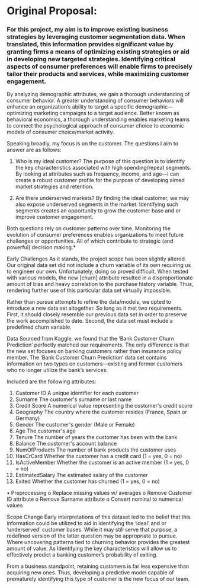 
# Original Proposal:

### For this project, my aim is to improve existing business strategies by leveraging customer segmentation data. When translated, this information provides significant value by granting firms a means of optimizing existing strategies or aid in developing new targeted strategies. Identifying critical aspects of consumer preferences will enable firms to precisely tailor their products and services, while maximizing customer engagement. 

By analyzing demographic attributes, we gain a thorough understanding of consumer behavior. A greater understanding of consumer behaviors will enhance an organization’s ability to target a specific demographic—optimizing marketing campaigns to a target audience.  Better known as behavioral economics, a thorough understanding enables marketing teams to connect the psychological approach of consumer choice to economic models of consumer choice/market activity. 

Speaking broadly, my focus is on the customer. The questions I aim to answer are as follows: 

1)	Who is my ideal customer?
 The purpose of this question is to identify the key characteristics associated with high spending/repeat segments. By looking at attributes such as frequency, income, and age—I can create a robust customer profile for the purpose of developing aimed market strategies and retention. 

2)	Are there underserved markets?
By finding the ideal customer, we may also expose underserved segments in the market. Identifying such segments creates an opportunity to grow the customer base and or improve customer engagement. 

Both questions rely on customer patterns over time. Monitoring the evolution of consumer preferences enables organizations to meet future challenges or opportunities. All of which contribute to strategic (and powerful) decision making.*


Early Challenges
As it stands, the project scope has been slightly altered. Our original data set did not include a churn variable of its own requiring us to engineer our own. Unfortunately, doing so proved difficult. When tested with various models, the new [churn] attribute resulted in a disproportionate amount 
of bias and heavy correlation to the purchase history variable. Thus, rendering further use of this particular data set virtually impossible. 

Rather than pursue attempts to refine the data/models, we opted to introduce a new data set altogether. So long as it met two requirements. First, it should closely resemble our previous data set in order to preserve the work accomplished to date. Second, the data set must include a predefined churn variable. 

Data
Sourced from Kaggle, we found that the ‘Bank Customer Churn Prediction’ perfectly matched our requirements. The only difference is that the new set focuses on banking customers rather than insurance policy member. The ‘Bank Customer Churn Prediction’ data set contains information on two types on customers—existing and former customers who no longer utilize the bank’s services. 

Included are the following attributes:

1. Customer ID	A unique identifier for each customer
2. Surname	The customer's surname or last name
3. Credit Score	A numerical value representing the customer's credit score
4. Geography	The country where the customer resides (France, Spain or Germany)
5. Gender	The customer's gender (Male or Female)
6. Age	The customer's age
7. Tenure	The number of years the customer has been with the bank
8. Balance	The customer's account balance
9. NumOfProducts	The number of bank products the customer uses 
10. HasCrCard	Whether the customer has a credit card (1 = yes, 0 = no)
11. IsActiveMember	Whether the customer is an active member (1 = yes, 0 = no)
12. EstimatedSalary	The estimated salary of the customer
13. Exited	Whether the customer has churned (1 = yes, 0 = no)

•	Preprocessing
o	Replace missing values w/ averages
o	Remove Customer ID attribute
o	Remove Surname attribute
o	Convert nominal to numerical values

Scope Change
Early interpretations of this dataset led to the belief that this information could be utilized to aid in identifying the ‘ideal’ and or ‘underserved’ customer bases. While it may still serve that purpose, a redefined version of the latter question may be appropriate to pursue. Where uncovering patterns tied to churning behavior provides the greatest amount of value. As Identifying the key characteristics will allow us to effectively predict a banking customer’s probability of exiting. 

From a business standpoint, retaining customers is far less expensive than acquiring new ones. Thus, developing a predictive model capable of prematurely identifying this type of customer is the new focus of our team. 
